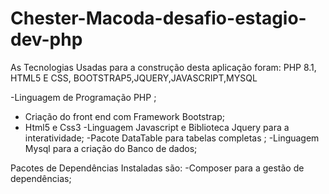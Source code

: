 # Chester-Macoda-desafio-estagio-dev-php

As Tecnologias Usadas para a construção desta aplicação foram: PHP 8.1, HTML5 E CSS, BOOTSTRAP5,JQUERY,JAVASCRIPT,MYSQL

-Linguagem de Programação PHP ;
- Criação do front end com Framework Bootstrap;
- Html5 e Css3
-Linguagem Javascript e Biblioteca Jquery para a interatividade;
-Pacote DataTable para tabelas completas ;
-Linguagem Mysql para a criação do Banco de dados;

Pacotes de Dependências Instaladas são:
-Composer para a gestão de dependências;
